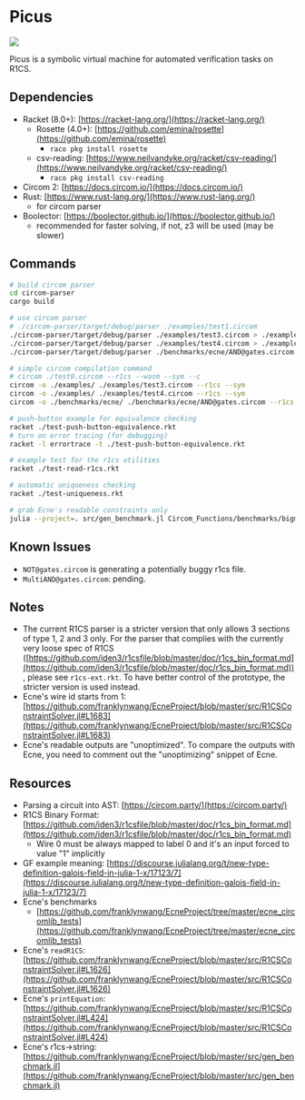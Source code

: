 # Picus

<div align="left"><img src="https://img.shields.io/badge/tokamak-0.1-blueviolet?labelColor=blueviolet&color=3d3d3d"></div>

Picus is a symbolic virtual machine for automated verification tasks on R1CS.

## Dependencies

- Racket (8.0+): [https://racket-lang.org/](https://racket-lang.org/)
  - Rosette (4.0+): [https://github.com/emina/rosette](https://github.com/emina/rosette)
    - `raco pkg install rosette`
  - csv-reading: [https://www.neilvandyke.org/racket/csv-reading/](https://www.neilvandyke.org/racket/csv-reading/)
    - `raco pkg install csv-reading`
- Circom 2: [https://docs.circom.io/](https://docs.circom.io/)
- Rust: [https://www.rust-lang.org/](https://www.rust-lang.org/)
  - for circom parser
- Boolector: [https://boolector.github.io/](https://boolector.github.io/)
  - recommended for faster solving, if not, z3 will be used (may be slower)



## Commands

```bash
# build circom parser
cd circom-parser
cargo build

# use circom parser
# ./circom-parser/target/debug/parser ./examples/test1.circom
./circom-parser/target/debug/parser ./examples/test3.circom > ./examples/test3.json
./circom-parser/target/debug/parser ./examples/test4.circom > ./examples/test4.json
./circom-parser/target/debug/parser ./benchmarks/ecne/AND@gates.circom > ./benchmarks/ecne/AND@gates.json

# simple circom compilation command
# circom ./test0.circom --r1cs --wasm --sym --c
circom -o ./examples/ ./examples/test3.circom --r1cs --sym
circom -o ./examples/ ./examples/test4.circom --r1cs --sym
circom -o ./benchmarks/ecne/ ./benchmarks/ecne/AND@gates.circom --r1cs --sym

# push-button example for equivalence checking
racket ./test-push-button-equivalence.rkt
# turn on error tracing (for debugging)
racket -l errortrace -t ./test-push-button-equivalence.rkt

# example test for the r1cs utilities
racket ./test-read-r1cs.rkt

# automatic uniqueness checking
racket ./test-uniqueness.rkt

# grab Ecne's readable constraints only
julia --project=. src/gen_benchmark.jl Circom_Functions/benchmarks/bigmod_5_2.r1cs > Circom_Functions/benchmarks/bigmod_5_2.txt
```

## Known Issues

- `NOT@gates.circom` is generating a potentially buggy r1cs file.
- `MultiAND@gates.circom`: pending.

## Notes

- The current R1CS parser is a stricter version that only allows 3 sections of type 1, 2 and 3 only. For the parser that complies with the currently very loose spec of R1CS ([https://github.com/iden3/r1csfile/blob/master/doc/r1cs_bin_format.md](https://github.com/iden3/r1csfile/blob/master/doc/r1cs_bin_format.md)), please see `r1cs-ext.rkt`. To have better control of the prototype, the stricter version is used instead.
- Ecne's wire id starts from 1: [https://github.com/franklynwang/EcneProject/blob/master/src/R1CSConstraintSolver.jl#L1683](https://github.com/franklynwang/EcneProject/blob/master/src/R1CSConstraintSolver.jl#L1683)
- Ecne's readable outputs are "unoptimized". To compare the outputs with Ecne, you need to comment out the "unoptimizing" snippet of Ecne.

## Resources

- Parsing a circuit into AST: [https://circom.party/](https://circom.party/)
- R1CS Binary Format: [https://github.com/iden3/r1csfile/blob/master/doc/r1cs_bin_format.md](https://github.com/iden3/r1csfile/blob/master/doc/r1cs_bin_format.md)
  - Wire 0 must be always mapped to label 0 and it's an input forced to value "1" implicitly
- GF example meaning: [https://discourse.julialang.org/t/new-type-definition-galois-field-in-julia-1-x/17123/7](https://discourse.julialang.org/t/new-type-definition-galois-field-in-julia-1-x/17123/7)
- Ecne's benchmarks
  - [https://github.com/franklynwang/EcneProject/tree/master/ecne_circomlib_tests](https://github.com/franklynwang/EcneProject/tree/master/ecne_circomlib_tests)
- Ecne's `readR1CS`: [https://github.com/franklynwang/EcneProject/blob/master/src/R1CSConstraintSolver.jl#L1626](https://github.com/franklynwang/EcneProject/blob/master/src/R1CSConstraintSolver.jl#L1626)
- Ecne's `printEquation`: [https://github.com/franklynwang/EcneProject/blob/master/src/R1CSConstraintSolver.jl#L424](https://github.com/franklynwang/EcneProject/blob/master/src/R1CSConstraintSolver.jl#L424)
- Ecne's r1cs->string: [https://github.com/franklynwang/EcneProject/blob/master/src/gen_benchmark.jl](https://github.com/franklynwang/EcneProject/blob/master/src/gen_benchmark.jl)

